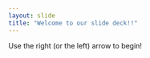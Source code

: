 ```yaml
---
layout: slide
title: "Welcome to our slide deck!!"
---
```


Use the right (or the left) arrow to begin!
